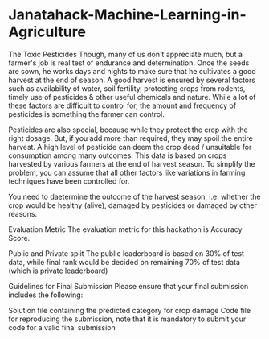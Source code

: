 # Janatahack-Machine-Learning-in-Agriculture


The Toxic Pesticides
Though, many of us don't appreciate much, but a farmer's job is real test of endurance and determination. Once the seeds are sown, he works days and nights to make 
sure that he cultivates a good harvest at the end of season. A good harvest is ensured by several factors such as availability of water, soil fertility, protecting crops
from rodents, timely use of pesticides & other useful chemicals and nature. While a lot of these factors are difficult to control for, the amount and frequency of pesticides 
is something the farmer can control.

Pesticides are also special, because while they protect the crop with the right dosage. But, if you add more than required, they may spoil the entire harvest. 
A high level of pesticide can deem the crop dead / unsuitable for consumption among many outcomes. This data is based on crops harvested by various farmers at 
the end of harvest season. To simplify the problem, you can assume that all other factors like variations in farming techniques have been controlled for.

You need to daetermine the outcome of the harvest season, i.e. whether the crop would be healthy (alive), damaged by pesticides or damaged by other reasons.

Evaluation Metric
The evaluation metric for this hackathon is Accuracy Score.



Public and Private split
The public leaderboard is based on 30% of test data, while final rank would be decided on remaining 70% of test data (which is private leaderboard)

 

Guidelines for Final Submission
Please ensure that your final submission includes the following:

Solution file containing the predicted category for crop damage
Code file for reproducing the submission, note that it is mandatory to submit your code for a valid final submission
 
